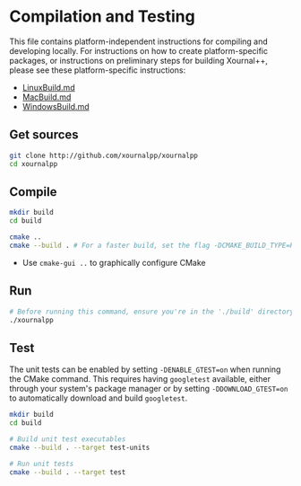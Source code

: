 # Compilation and Testing

This file contains platform-independent instructions for compiling and developing locally. For instructions on how to create platform-specific packages, or instructions on preliminary steps for building Xournal++, please see these platform-specific instructions:

- [LinuxBuild.md](./LinuxBuild.md)
- [MacBuild.md](./MacBuild.md)
- [WindowsBuild.md](./WindowsBuild.md)

## Get sources

```sh
git clone http://github.com/xournalpp/xournalpp
cd xournalpp
```

## Compile

```sh
mkdir build
cd build

cmake ..
cmake --build . # For a faster build, set the flag -DCMAKE_BUILD_TYPE=RelWithDebInfo
```

- Use `cmake-gui ..` to graphically configure CMake

## Run

```sh
# Before running this command, ensure you're in the './build' directory
./xournalpp
```

## Test

The unit tests can be enabled by setting `-DENABLE_GTEST=on` when running the
CMake command. This requires having `googletest` available, either through your
system's package manager or by setting `-DDOWNLOAD_GTEST=on` to automatically
download and build `googletest`.

```sh
mkdir build
cd build

# Build unit test executables
cmake --build . --target test-units

# Run unit tests
cmake --build . --target test
```
